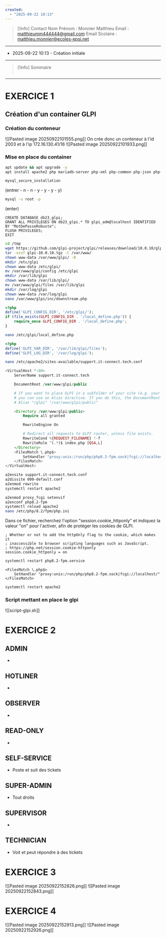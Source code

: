 ```yaml
---
created:
  - "2025-09-22 10:13"
---
```

>[!info] Contact 
Nom Prénom : Monnier Matthieu
Email : matthieumm444444@gmail.com
Email Scolaire : matthieu.monnier@ecoles-epsi.net

---
- 2025-09-22 10:13 - Création initiale
---

> [!info] Sommaire
> ```table-of-contents
> ```

---

# EXERCICE 1
## Création d'un container GLPI

### Création du conteneur
![[Pasted image 20250922101555.png]]
On crée donc un conteneur à l'id 2003 et à l'ip 172.16.130.41/16
![[Pasted image 20250922101933.png]]

### Mise en place du container

```bash
apt update && apt upgrade -y
apt install apache2 php mariadb-server php-xml php-common php-json php-mysql php-mbstring php-curl php-gd php-intl php-zip php-bz2 php-imap php-apcu php8.2-fpm -y

mysql_secure_installation

```
(entrer - n - n - y - y - y - y)
```bash
mysql -u root -p
```
(enter)
```mysql
CREATE DATABASE db23_glpi;
GRANT ALL PRIVILEGES ON db23_glpi.* TO glpi_adm@localhost IDENTIFIED BY "MotDePasseRobuste";
FLUSH PRIVILEGES;
EXIT
```

```bash
cd /tmp
wget https://github.com/glpi-project/glpi/releases/download/10.0.10/glpi-10.0.10.tgz
tar -xzvf glpi-10.0.10.tgz -C /var/www/
chown www-data /var/www/glpi/ -R
mkdir /etc/glpi
chown www-data /etc/glpi/
mv /var/www/glpi/config /etc/glpi
mkdir /var/lib/glpi
chown www-data /var/lib/glpi/
mv /var/www/glpi/files /var/lib/glpi
mkdir /var/log/glpi
chown www-data /var/log/glpi
nano /var/www/glpi/inc/downstream.php
```

```php
<?php
define('GLPI_CONFIG_DIR', '/etc/glpi/');
if (file_exists(GLPI_CONFIG_DIR . '/local_define.php')) {
    require_once GLPI_CONFIG_DIR . '/local_define.php';
}
```

```bash
nano /etc/glpi/local_define.php
```

```php
<?php
define('GLPI_VAR_DIR', '/var/lib/glpi/files');
define('GLPI_LOG_DIR', '/var/log/glpi');
```

```bash
nano /etc/apache2/sites-available/support.it-connect.tech.conf
```

```php
<VirtualHost *:80>
    ServerName support.it-connect.tech

    DocumentRoot /var/www/glpi/public

    # If you want to place GLPI in a subfolder of your site (e.g. your virtual host is serving multiple applications),
    # you can use an Alias directive. If you do this, the DocumentRoot directive MUST NOT target the GLPI directory itself.
    # Alias "/glpi" "/var/www/glpi/public"

    <Directory /var/www/glpi/public>
        Require all granted

        RewriteEngine On

        # Redirect all requests to GLPI router, unless file exists.
        RewriteCond %{REQUEST_FILENAME} !-f
        RewriteRule ^(.*)$ index.php [QSA,L]
    </Directory>
    <FilesMatch \.php$>
	    SetHandler "proxy:unix:/run/php/php8.2-fpm.sock|fcgi://localhost/"
	</FilesMatch>
</VirtualHost>
```

```bash
a2ensite support.it-connect.tech.conf
a2dissite 000-default.conf
a2enmod rewrite
systemctl restart apache2

a2enmod proxy_fcgi setenvif
a2enconf php8.2-fpm
systemctl reload apache2
nano /etc/php/8.2/fpm/php.ini
```

Dans ce fichier, recherchez l'option "session.cookie_httponly" et indiquez la valeur "on" pour l'activer, afin de protéger les cookies de GLPI.

```
; Whether or not to add the httpOnly flag to the cookie, which makes it
; inaccessible to browser scripting languages such as JavaScript.
; https://php.net/session.cookie-httponly
session.cookie_httponly = on
```

```bash
systemctl restart php8.2-fpm.service

```

```
<FilesMatch \.php$>
    SetHandler "proxy:unix:/run/php/php8.2-fpm.sock|fcgi://localhost/"
</FilesMatch>
```

```bash
systemctl restart apache2
```

### Script mettant en place le glpi

![[script-glpi.sh]]

# EXERCICE 2

## ADMIN
- 
## HOTLINER
- 
## OBSERVER
- 
## READ-ONLY
- 
## SELF-SERVICE
-  Poste et suit des tickets
## SUPER-ADMIN
- Tout droits
## SUPERVISOR
- 
## TECHNICIAN
- Voit et peut répondre à des tickets

# EXERCICE 3

![[Pasted image 20250922152826.png]]
![[Pasted image 20250922152843.png]]
# EXERCICE 4

![[Pasted image 20250922152913.png]]
![[Pasted image 20250922152926.png]]
